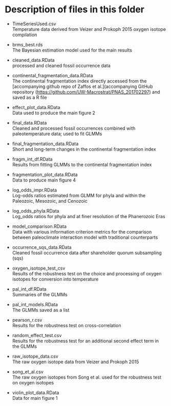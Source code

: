 # Description of files in this folder

-   TimeSeriesUsed.csv  
    Temperature data derived from Veizer and Prokoph 2015 oxygen isotope compilation

-   brms_best.rds  
    The Bayesian estimation model used for the main results  
    
-   cleaned_data.RData  
    processed and cleaned fossil occurrence data  

-   continental_fragmentation_data.RData  
    The continental fragmentation index directly accessed from the [accompanying github repo of Zaffos et al.](accompanying GitHub repository (https://github.com/UW-Macrostrat/PNAS_201702297) and saved as a R file    

-   effect_plot_data.RData  
    Data used to produce the main figure 2  

-   final_data.RData  
    Cleaned and processed fossil occurrences combined with paleotemperature data; used to fit GLMMs  

-   final_fragmentation_data.RData  
    Short and long-term changes in the continental fragmentation index  

-   fragm_int_df.RData  
    Results from fitting GLMMs to the continental fragmentation index  

-   fragmentation_plot_data.RData  
    Data to produce main figure 4  

-   log_odds_impr.RData  
    Log-odds ratios estimated from GLMM for phyla and within the Paleozoic, Mesozoic, and Cenozoic  

-   log_odds_phyla.RData  
    Log_odds ratios for phyla and at finer resolution of the Phanerozoic Eras  

-   model_comparison.RData  
    Data with various information criterion metrics for the comparison between paleoclimate interaction model with traditional counterparts  

-   occurrence_sqs_data.RData  
    Cleaned fossil occurrence data after shareholder quorum subsampling (sqs)  

-   oxygen_isotope_test_csv  
    Results of the robustness test on the choice and processing of oxygen isotopes for conversion into temperature  

-   pal_int_df.RData  
    Summaries of the GLMMs  

-   pal_int_models.RData  
    The GLMMs saved as a list  

-   pearson_r.csv  
    Results for the robustness test on cross-correlation  

-   random_effect_test.csv  
    Results for the robustness test for an additional second effect term in the GLMMs  

-   raw_isotope_data.csv  
    The raw oxygen isotope data from Veizer and Prokoph 2015  

-   song_et_al.csv  
    The raw oxygen isotopes from Song et al. used for the robustness test on oxygen isotopes  

-   violin_plot_data.RData  
    Data for main figure 1  
